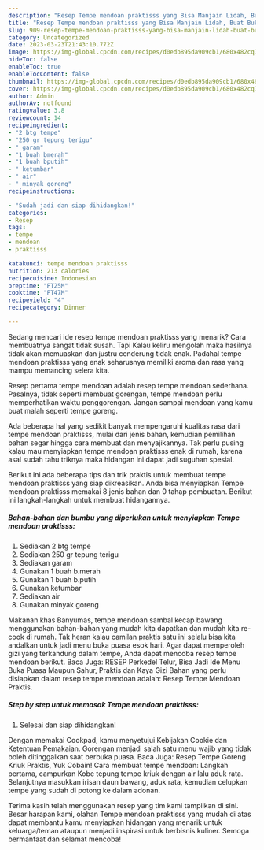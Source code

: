 ```yaml
---
description: "Resep Tempe mendoan praktisss yang Bisa Manjain Lidah, Buat Buka Puasa Lezat"
title: "Resep Tempe mendoan praktisss yang Bisa Manjain Lidah, Buat Buka Puasa Lezat"
slug: 909-resep-tempe-mendoan-praktisss-yang-bisa-manjain-lidah-buat-buka-puasa-lezat
category: Uncategorized
date: 2023-03-23T21:43:10.772Z
image: https://img-global.cpcdn.com/recipes/d0edb895da909cb1/680x482cq70/tempe-mendoan-praktisss-foto-resep-utama.jpg
hideToc: false
enableToc: true
enableTocContent: false
thumbnail: https://img-global.cpcdn.com/recipes/d0edb895da909cb1/680x482cq70/tempe-mendoan-praktisss-foto-resep-utama.jpg
cover: https://img-global.cpcdn.com/recipes/d0edb895da909cb1/680x482cq70/tempe-mendoan-praktisss-foto-resep-utama.jpg
author: Admin
authorAv: notfound
ratingvalue: 3.8
reviewcount: 14
recipeingredient:
- "2 btg tempe"
- "250 gr tepung terigu"
- " garam"
- "1 buah bmerah"
- "1 buah bputih"
- " ketumbar"
- " air"
- " minyak goreng"
recipeinstructions:

- "Sudah jadi dan siap dihidangkan!"
categories:
- Resep
tags:
- tempe
- mendoan
- praktisss

katakunci: tempe mendoan praktisss 
nutrition: 213 calories
recipecuisine: Indonesian
preptime: "PT25M"
cooktime: "PT47M"
recipeyield: "4"
recipecategory: Dinner

---
```



Sedang mencari ide resep tempe mendoan praktisss yang menarik? Cara membuatnya sangat tidak susah. Tapi Kalau keliru mengolah maka hasilnya tidak akan memuaskan dan justru cenderung tidak enak. Padahal tempe mendoan praktisss yang enak seharusnya memiliki aroma dan rasa yang mampu memancing selera kita.


Resep pertama tempe mendoan adalah resep tempe mendoan sederhana. Pasalnya, tidak seperti membuat gorengan, tempe mendoan perlu memperhatikan waktu penggorengan. Jangan sampai mendoan yang kamu buat malah seperti tempe goreng.

Ada beberapa hal yang sedikit banyak mempengaruhi kualitas rasa dari tempe mendoan praktisss, mulai dari jenis bahan, kemudian pemilihan bahan segar hingga cara membuat dan menyajikannya. Tak perlu pusing kalau mau menyiapkan tempe mendoan praktisss enak di rumah, karena asal sudah tahu triknya maka hidangan ini dapat jadi suguhan spesial.


Berikut ini ada beberapa tips dan trik praktis untuk membuat tempe mendoan praktisss yang siap dikreasikan. Anda bisa menyiapkan Tempe mendoan praktisss memakai 8 jenis bahan dan 0 tahap pembuatan. Berikut ini langkah-langkah untuk membuat hidangannya.

<!--inarticleads1-->

##### Bahan-bahan dan bumbu yang diperlukan untuk menyiapkan Tempe mendoan praktisss:

1. Sediakan 2 btg tempe
1. Sediakan 250 gr tepung terigu
1. Sediakan  garam
1. Gunakan 1 buah b.merah
1. Gunakan 1 buah b.putih
1. Gunakan  ketumbar
1. Sediakan  air
1. Gunakan  minyak goreng


Makanan khas Banyumas, tempe mendoan sambal kecap bawang menggunakan bahan-bahan yang mudah kita dapatkan dan mudah kita re-cook di rumah. Tak heran kalau camilan praktis satu ini selalu bisa kita andalkan untuk jadi menu buka puasa esok hari. Agar dapat memperoleh gizi yang terkandung dalam tempe, Anda dapat mencoba resep tempe mendoan berikut. Baca Juga: RESEP Perkedel Telur, Bisa Jadi Ide Menu Buka Puasa Maupun Sahur, Praktis dan Kaya Gizi Bahan yang perlu disiapkan dalam resep tempe mendoan adalah: Resep Tempe Mendoan Praktis. 

<!--inarticleads2-->

##### Step by step untuk memasak Tempe mendoan praktisss:


1. Selesai dan siap dihidangkan!

Dengan memakai Cookpad, kamu menyetujui Kebijakan Cookie dan Ketentuan Pemakaian. Gorengan menjadi salah satu menu wajib yang tidak boleh ditinggalkan saat berbuka puasa. Baca Juga: Resep Tempe Goreng Kriuk Praktis, Yuk Cobain! Cara membuat tempe mendoan: Langkah pertama, campurkan Kobe tepung tempe kriuk dengan air lalu aduk rata. Selanjutnya masukkan irisan daun bawang, aduk rata, kemudian celupkan tempe yang sudah di potong ke dalam adonan. 

Terima kasih telah menggunakan resep yang tim kami tampilkan di sini. Besar harapan kami, olahan Tempe mendoan praktisss yang mudah di atas dapat membantu kamu menyiapkan hidangan yang menarik untuk keluarga/teman ataupun menjadi inspirasi untuk berbisnis kuliner. Semoga bermanfaat dan selamat mencoba!
